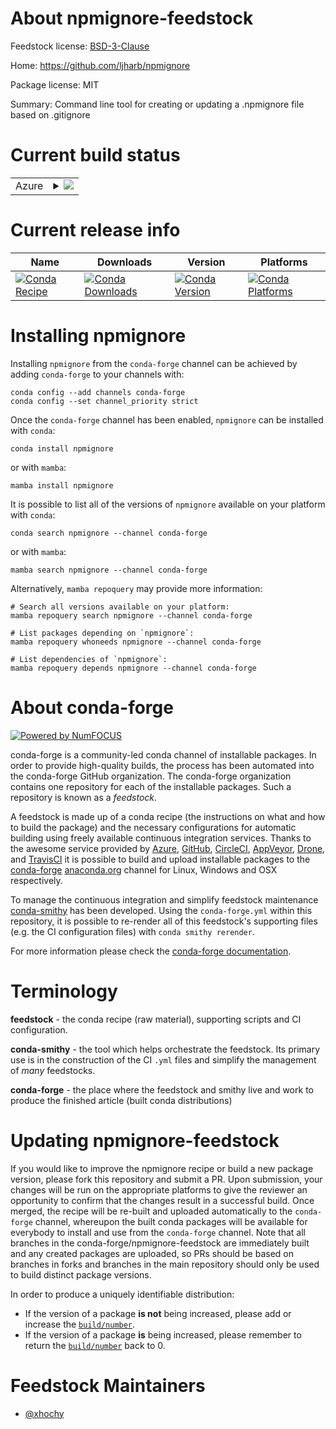 About npmignore-feedstock
=========================

Feedstock license: [BSD-3-Clause](https://github.com/conda-forge/npmignore-feedstock/blob/main/LICENSE.txt)

Home: https://github.com/ljharb/npmignore

Package license: MIT

Summary: Command line tool for creating or updating a .npmignore file based on .gitignore

Current build status
====================


<table>
    
  <tr>
    <td>Azure</td>
    <td>
      <details>
        <summary>
          <a href="https://dev.azure.com/conda-forge/feedstock-builds/_build/latest?definitionId=17171&branchName=main">
            <img src="https://dev.azure.com/conda-forge/feedstock-builds/_apis/build/status/npmignore-feedstock?branchName=main">
          </a>
        </summary>
        <table>
          <thead><tr><th>Variant</th><th>Status</th></tr></thead>
          <tbody><tr>
              <td>linux_64_nodejs20</td>
              <td>
                <a href="https://dev.azure.com/conda-forge/feedstock-builds/_build/latest?definitionId=17171&branchName=main">
                  <img src="https://dev.azure.com/conda-forge/feedstock-builds/_apis/build/status/npmignore-feedstock?branchName=main&jobName=linux&configuration=linux%20linux_64_nodejs20" alt="variant">
                </a>
              </td>
            </tr><tr>
              <td>linux_64_nodejs22</td>
              <td>
                <a href="https://dev.azure.com/conda-forge/feedstock-builds/_build/latest?definitionId=17171&branchName=main">
                  <img src="https://dev.azure.com/conda-forge/feedstock-builds/_apis/build/status/npmignore-feedstock?branchName=main&jobName=linux&configuration=linux%20linux_64_nodejs22" alt="variant">
                </a>
              </td>
            </tr><tr>
              <td>linux_aarch64_nodejs20</td>
              <td>
                <a href="https://dev.azure.com/conda-forge/feedstock-builds/_build/latest?definitionId=17171&branchName=main">
                  <img src="https://dev.azure.com/conda-forge/feedstock-builds/_apis/build/status/npmignore-feedstock?branchName=main&jobName=linux&configuration=linux%20linux_aarch64_nodejs20" alt="variant">
                </a>
              </td>
            </tr><tr>
              <td>linux_aarch64_nodejs22</td>
              <td>
                <a href="https://dev.azure.com/conda-forge/feedstock-builds/_build/latest?definitionId=17171&branchName=main">
                  <img src="https://dev.azure.com/conda-forge/feedstock-builds/_apis/build/status/npmignore-feedstock?branchName=main&jobName=linux&configuration=linux%20linux_aarch64_nodejs22" alt="variant">
                </a>
              </td>
            </tr><tr>
              <td>osx_64_nodejs20</td>
              <td>
                <a href="https://dev.azure.com/conda-forge/feedstock-builds/_build/latest?definitionId=17171&branchName=main">
                  <img src="https://dev.azure.com/conda-forge/feedstock-builds/_apis/build/status/npmignore-feedstock?branchName=main&jobName=osx&configuration=osx%20osx_64_nodejs20" alt="variant">
                </a>
              </td>
            </tr><tr>
              <td>osx_64_nodejs22</td>
              <td>
                <a href="https://dev.azure.com/conda-forge/feedstock-builds/_build/latest?definitionId=17171&branchName=main">
                  <img src="https://dev.azure.com/conda-forge/feedstock-builds/_apis/build/status/npmignore-feedstock?branchName=main&jobName=osx&configuration=osx%20osx_64_nodejs22" alt="variant">
                </a>
              </td>
            </tr><tr>
              <td>osx_arm64_nodejs20</td>
              <td>
                <a href="https://dev.azure.com/conda-forge/feedstock-builds/_build/latest?definitionId=17171&branchName=main">
                  <img src="https://dev.azure.com/conda-forge/feedstock-builds/_apis/build/status/npmignore-feedstock?branchName=main&jobName=osx&configuration=osx%20osx_arm64_nodejs20" alt="variant">
                </a>
              </td>
            </tr><tr>
              <td>osx_arm64_nodejs22</td>
              <td>
                <a href="https://dev.azure.com/conda-forge/feedstock-builds/_build/latest?definitionId=17171&branchName=main">
                  <img src="https://dev.azure.com/conda-forge/feedstock-builds/_apis/build/status/npmignore-feedstock?branchName=main&jobName=osx&configuration=osx%20osx_arm64_nodejs22" alt="variant">
                </a>
              </td>
            </tr><tr>
              <td>win_64_nodejs20</td>
              <td>
                <a href="https://dev.azure.com/conda-forge/feedstock-builds/_build/latest?definitionId=17171&branchName=main">
                  <img src="https://dev.azure.com/conda-forge/feedstock-builds/_apis/build/status/npmignore-feedstock?branchName=main&jobName=win&configuration=win%20win_64_nodejs20" alt="variant">
                </a>
              </td>
            </tr><tr>
              <td>win_64_nodejs22</td>
              <td>
                <a href="https://dev.azure.com/conda-forge/feedstock-builds/_build/latest?definitionId=17171&branchName=main">
                  <img src="https://dev.azure.com/conda-forge/feedstock-builds/_apis/build/status/npmignore-feedstock?branchName=main&jobName=win&configuration=win%20win_64_nodejs22" alt="variant">
                </a>
              </td>
            </tr>
          </tbody>
        </table>
      </details>
    </td>
  </tr>
</table>

Current release info
====================

| Name | Downloads | Version | Platforms |
| --- | --- | --- | --- |
| [![Conda Recipe](https://img.shields.io/badge/recipe-npmignore-green.svg)](https://anaconda.org/conda-forge/npmignore) | [![Conda Downloads](https://img.shields.io/conda/dn/conda-forge/npmignore.svg)](https://anaconda.org/conda-forge/npmignore) | [![Conda Version](https://img.shields.io/conda/vn/conda-forge/npmignore.svg)](https://anaconda.org/conda-forge/npmignore) | [![Conda Platforms](https://img.shields.io/conda/pn/conda-forge/npmignore.svg)](https://anaconda.org/conda-forge/npmignore) |

Installing npmignore
====================

Installing `npmignore` from the `conda-forge` channel can be achieved by adding `conda-forge` to your channels with:

```
conda config --add channels conda-forge
conda config --set channel_priority strict
```

Once the `conda-forge` channel has been enabled, `npmignore` can be installed with `conda`:

```
conda install npmignore
```

or with `mamba`:

```
mamba install npmignore
```

It is possible to list all of the versions of `npmignore` available on your platform with `conda`:

```
conda search npmignore --channel conda-forge
```

or with `mamba`:

```
mamba search npmignore --channel conda-forge
```

Alternatively, `mamba repoquery` may provide more information:

```
# Search all versions available on your platform:
mamba repoquery search npmignore --channel conda-forge

# List packages depending on `npmignore`:
mamba repoquery whoneeds npmignore --channel conda-forge

# List dependencies of `npmignore`:
mamba repoquery depends npmignore --channel conda-forge
```


About conda-forge
=================

[![Powered by
NumFOCUS](https://img.shields.io/badge/powered%20by-NumFOCUS-orange.svg?style=flat&colorA=E1523D&colorB=007D8A)](https://numfocus.org)

conda-forge is a community-led conda channel of installable packages.
In order to provide high-quality builds, the process has been automated into the
conda-forge GitHub organization. The conda-forge organization contains one repository
for each of the installable packages. Such a repository is known as a *feedstock*.

A feedstock is made up of a conda recipe (the instructions on what and how to build
the package) and the necessary configurations for automatic building using freely
available continuous integration services. Thanks to the awesome service provided by
[Azure](https://azure.microsoft.com/en-us/services/devops/), [GitHub](https://github.com/),
[CircleCI](https://circleci.com/), [AppVeyor](https://www.appveyor.com/),
[Drone](https://cloud.drone.io/welcome), and [TravisCI](https://travis-ci.com/)
it is possible to build and upload installable packages to the
[conda-forge](https://anaconda.org/conda-forge) [anaconda.org](https://anaconda.org/)
channel for Linux, Windows and OSX respectively.

To manage the continuous integration and simplify feedstock maintenance
[conda-smithy](https://github.com/conda-forge/conda-smithy) has been developed.
Using the ``conda-forge.yml`` within this repository, it is possible to re-render all of
this feedstock's supporting files (e.g. the CI configuration files) with ``conda smithy rerender``.

For more information please check the [conda-forge documentation](https://conda-forge.org/docs/).

Terminology
===========

**feedstock** - the conda recipe (raw material), supporting scripts and CI configuration.

**conda-smithy** - the tool which helps orchestrate the feedstock.
                   Its primary use is in the construction of the CI ``.yml`` files
                   and simplify the management of *many* feedstocks.

**conda-forge** - the place where the feedstock and smithy live and work to
                  produce the finished article (built conda distributions)


Updating npmignore-feedstock
============================

If you would like to improve the npmignore recipe or build a new
package version, please fork this repository and submit a PR. Upon submission,
your changes will be run on the appropriate platforms to give the reviewer an
opportunity to confirm that the changes result in a successful build. Once
merged, the recipe will be re-built and uploaded automatically to the
`conda-forge` channel, whereupon the built conda packages will be available for
everybody to install and use from the `conda-forge` channel.
Note that all branches in the conda-forge/npmignore-feedstock are
immediately built and any created packages are uploaded, so PRs should be based
on branches in forks and branches in the main repository should only be used to
build distinct package versions.

In order to produce a uniquely identifiable distribution:
 * If the version of a package **is not** being increased, please add or increase
   the [``build/number``](https://docs.conda.io/projects/conda-build/en/latest/resources/define-metadata.html#build-number-and-string).
 * If the version of a package **is** being increased, please remember to return
   the [``build/number``](https://docs.conda.io/projects/conda-build/en/latest/resources/define-metadata.html#build-number-and-string)
   back to 0.

Feedstock Maintainers
=====================

* [@xhochy](https://github.com/xhochy/)

